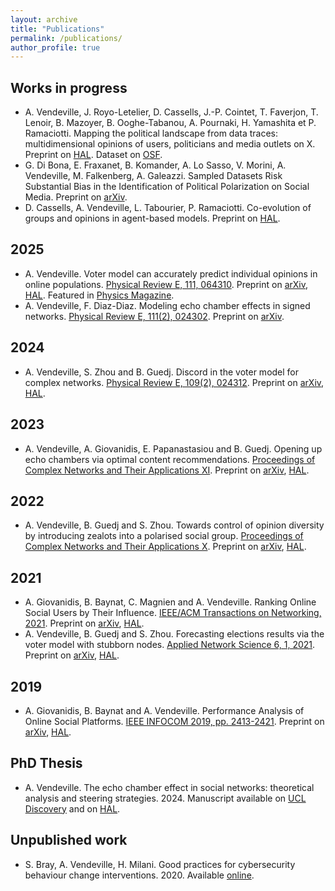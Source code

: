 ```yaml
---
layout: archive
title: "Publications"
permalink: /publications/
author_profile: true
---
```


## Works in progress
* A. Vendeville, J. Royo-Letelier, D. Cassells, J.-P. Cointet, T. Faverjon, T. Lenoir, B. Mazoyer, B. Ooghe-Tabanou, A. Pournaki, H. Yamashita et P. Ramaciotti. Mapping the political landscape from data traces: multidimensional opinions of users, politicians and media outlets on X. Preprint on [HAL](https://hal.science/hal-05222448/). Dataset on [OSF](https://osf.io/at5q2/).
* G. Di Bona, E. Fraxanet, B. Komander, A. Lo Sasso, V. Morini, A. Vendeville, M. Falkenberg, A. Galeazzi. Sampled Datasets Risk Substantial Bias in the Identification of Political Polarization on Social Media. Preprint on [arXiv](https://arxiv.org/abs/2406.19867).
* D. Cassells, A. Vendeville, L. Tabourier, P. Ramaciotti. Co-evolution of groups and opinions in agent-based models. Preprint on [HAL](https://hal.science/hal-05146797).

## 2025
* A. Vendeville. Voter model can accurately predict individual opinions in online populations. [Physical Review E, 111, 064310](https://doi.org/10.1103/PhysRevE.111.064310). Preprint on [arXiv](https://arxiv.org/abs/2501.13215), [HAL](https://hal.science/hal-04849938). Featured in [Physics Magazine](https://physics.aps.org/articles/v18/s76).
* A. Vendeville, F. Diaz-Diaz. Modeling echo chamber effects in signed networks. [Physical Review E, 111(2), 024302](https://journals.aps.org/pre/abstract/10.1103/PhysRevE.111.024302). Preprint on [arXiv](https://arxiv.org/abs/2406.17435).

## 2024
* A. Vendeville, S. Zhou and B. Guedj. Discord in the voter model for complex networks. [Physical Review E, 109(2), 024312](https://journals.aps.org/pre/abstract/10.1103/PhysRevE.109.024312). Preprint on [arXiv](https://arxiv.org/abs/2203.02002), [HAL](https://hal.inria.fr/hal-03600429).

## 2023
* A. Vendeville, A. Giovanidis, E. Papanastasiou and B. Guedj. Opening up echo chambers via optimal content recommendations. [Proceedings of Complex Networks and Their Applications XI](https://link.springer.com/chapter/10.1007/978-3-031-21127-0_7). Preprint on [arXiv](https://arxiv.org/abs/2206.03859), [HAL](https://hal.archives-ouvertes.fr/hal-03691800).

## 2022
* A. Vendeville, B. Guedj and S. Zhou. Towards control of opinion diversity by introducing zealots into a polarised social group. [Proceedings of Complex Networks and Their Applications X](https://link.springer.com/chapter/10.1007%2F978-3-030-93413-2_29). Preprint on [arXiv](https://arxiv.org/abs/2006.07265), [HAL](https://hal.inria.fr/hal-02872161).

## 2021
* A. Giovanidis, B. Baynat, C. Magnien and A. Vendeville. Ranking Online Social Users by Their Influence. [IEEE/ACM Transactions on Networking, 2021](https://doi.org/10.1109/TNET.2021.3085201). Preprint on [arXiv](https://arxiv.org/abs/2107.01914), [HAL](https://hal.archives-ouvertes.fr/hal-02970215).
* A. Vendeville, B. Guedj and S. Zhou. Forecasting elections results via the voter model with stubborn nodes. [Applied Network Science 6, 1, 2021](https://doi.org/10.1007/s41109-020-00342-7). Preprint on [arXiv](https://arxiv.org/abs/2009.10627), [HAL](https://hal.archives-ouvertes.fr/hal-02946434).

## 2019
* A. Giovanidis, B. Baynat and A. Vendeville. Performance Analysis of Online Social Platforms. [IEEE INFOCOM 2019, pp. 2413-2421](https://ieeexplore.ieee.org/abstract/document/8737539). Preprint on [arXiv](https://arxiv.org/abs/1902.07187), [HAL](https://hal.archives-ouvertes.fr/hal-01941296).

## PhD Thesis
* A. Vendeville. The echo chamber effect in social networks: theoretical analysis and steering strategies. 2024. Manuscript available on [UCL Discovery](https://discovery.ucl.ac.uk/id/eprint/10185036/) and on [HAL](https://theses.hal.science/tel-04431872).

## Unpublished work
* S. Bray, A. Vendeville, H. Milani. Good practices for cybersecurity behaviour change interventions. 2020. Available [online](https://www.ucl.ac.uk/cybersecurity-cdt/sites/cybersecurity-cdt/files/student-profiles-policy-briefing-good-practices-cybersecurity-behaviour-change.pdf).